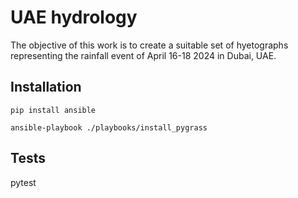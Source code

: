 # UAE hydrology
The objective of this work is to create a suitable set of hyetographs representing the rainfall event of April 16-18 2024 in Dubai, UAE.

## Installation

`pip install ansible`

`ansible-playbook ./playbooks/install_pygrass`


## Tests
pytest